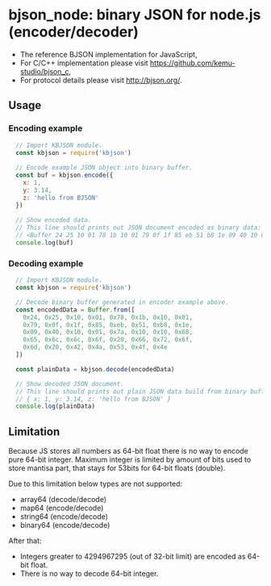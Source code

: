 # bjson_node: binary JSON for node.js (encoder/decoder)
- The reference BJSON implementation for JavaScript,
- For C/C++ implementation please visit https://github.com/kemu-studio/bjson_c,
- For protocol details please visit http://bjson.org/.

## Usage
### Encoding example
```javascript
  // Import KBJSON module.
  const kbjson = require('kbjson')
  
  // Encode example JSON object into binary buffer.
  const buf = kbjson.encode({
    x: 1,
    y: 3.14,
    z: 'hello from BJSON'
  })
  
  // Show encoded data.
  // This line should prints out JSON document encoded as binary data:
  // <Buffer 24 25 10 01 78 1b 10 01 79 0f 1f 85 eb 51 b8 1e 09 40 10 01 7a 10 10 68 65 6c 6c 6f 20 66 72 6f 6d 20 42 4a 53 4f 4e>
  console.log(buf)
```

### Decoding example
```javascript
  // Import KBJSON module.
  const kbjson = require('kbjson')

  // Decode binary buffer generated in encoder example above.
  const encodedData = Buffer.from([
    0x24, 0x25, 0x10, 0x01, 0x78, 0x1b, 0x10, 0x01,
    0x79, 0x0f, 0x1f, 0x85, 0xeb, 0x51, 0xb8, 0x1e,
    0x09, 0x40, 0x10, 0x01, 0x7a, 0x10, 0x10, 0x68,
    0x65, 0x6c, 0x6c, 0x6f, 0x20, 0x66, 0x72, 0x6f,
    0x6d, 0x20, 0x42, 0x4a, 0x53, 0x4f, 0x4e
  ])

  const plainData = kbjson.decode(encodedData)

  // Show decoded JSON document.
  // This line should prints out plain JSON data build from binary buffer:
  // { x: 1, y: 3.14, z: 'hello from BJSON' }
  console.log(plainData)
```

## Limitation
Because JS stores all numbers as 64-bit float there is no way to encode
pure 64-bit integer. Maximum integer is limited by amount of bits used to
store mantisa part, that stays for 53bits for 64-bit floats (double).

Due to this limitation below types are not supported:

- array64 (decode/decode)
- map64 (encode/decode)
- string64 (encode/decode)
- binary64 (encode/decode)

After that:
- Integers greater to 4294967295 (out of 32-bit limit) are encoded as 64-bit float.
- There is no way to decode 64-bit integer.
